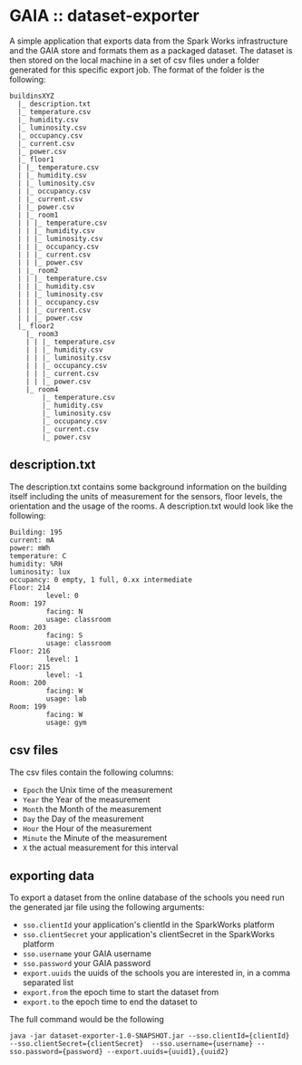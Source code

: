 # GAIA :: dataset-exporter

A simple application that exports data from the Spark Works infrastructure and the GAIA store and formats them as a packaged dataset.
The dataset is then stored on the local machine in a set of csv files under a folder generated for this specific export job.
The format of the folder is the following:

````
buildinsXYZ
  |_ description.txt
  |_ temperature.csv
  |_ humidity.csv
  |_ luminosity.csv
  |_ occupancy.csv
  |_ current.csv
  |_ power.csv
  |_ floor1
  | |_ temperature.csv
  | |_ humidity.csv
  | |_ luminosity.csv
  | |_ occupancy.csv
  | |_ current.csv
  | |_ power.csv
  | |_ room1
  | | |_ temperature.csv
  | | |_ humidity.csv
  | | |_ luminosity.csv
  | | |_ occupancy.csv
  | | |_ current.csv
  | | |_ power.csv
  | |_ room2
  | | |_ temperature.csv
  | | |_ humidity.csv
  | | |_ luminosity.csv
  | | |_ occupancy.csv
  | | |_ current.csv
  | | |_ power.csv
  |_ floor2  
    |_ room3
    | | |_ temperature.csv
    | | |_ humidity.csv
    | | |_ luminosity.csv
    | | |_ occupancy.csv
    | | |_ current.csv
    | | |_ power.csv
    |_ room4
        |_ temperature.csv
        |_ humidity.csv
        |_ luminosity.csv
        |_ occupancy.csv
        |_ current.csv
        |_ power.csv

````

##  description.txt
The description.txt contains some background information on the building itself including the units of measurement for the sensors, floor levels, the orientation and the usage of the rooms.
A description.txt would look like the following:

```
Building: 195
current: mA
power: mWh
temperature: C
humidity: %RH
luminosity: lux
occupancy: 0 empty, 1 full, 0.xx intermediate
Floor: 214
         level: 0
Room: 197
         facing: N 
         usage: classroom
Room: 203
         facing: S
         usage: classroom
Floor: 216
         level: 1 
Floor: 215
         level: -1
Room: 200
         facing: W
         usage: lab
Room: 199
         facing: W 
         usage: gym
``` 

## csv files
The csv files contain the following columns:
+ ``Epoch`` the Unix time of the measurement
+ ``Year`` the Year of the measurement
+ ``Month`` the Month of the measurement
+ ``Day`` the Day of the measurement
+ ``Hour`` the Hour of the measurement
+ ``Minute`` the Minute of the measurement
+ ``X`` the actual measurement for this interval


## exporting data

To export a dataset from the online database of the schools you need run the generated jar file using the following arguments:
+ `sso.clientId` your application's clientId in the SparkWorks platform
+ `sso.clientSecret` your application's clientSecret in the SparkWorks platform
+ `sso.username` your GAIA username 
+ `sso.password` your GAIA password
+ `export.uuids` the uuids of the schools you are interested in, in a comma separated list
+ `export.from` the epoch time to start the dataset from
+ `export.to` the epoch time to end the dataset to

The full command would be the following

```
java -jar dataset-exporter-1.0-SNAPSHOT.jar --sso.clientId={clientId} --sso.clientSecret={clientSecret}  --sso.username={username} --sso.password={password} --export.uuids={uuid1},{uuid2}
```